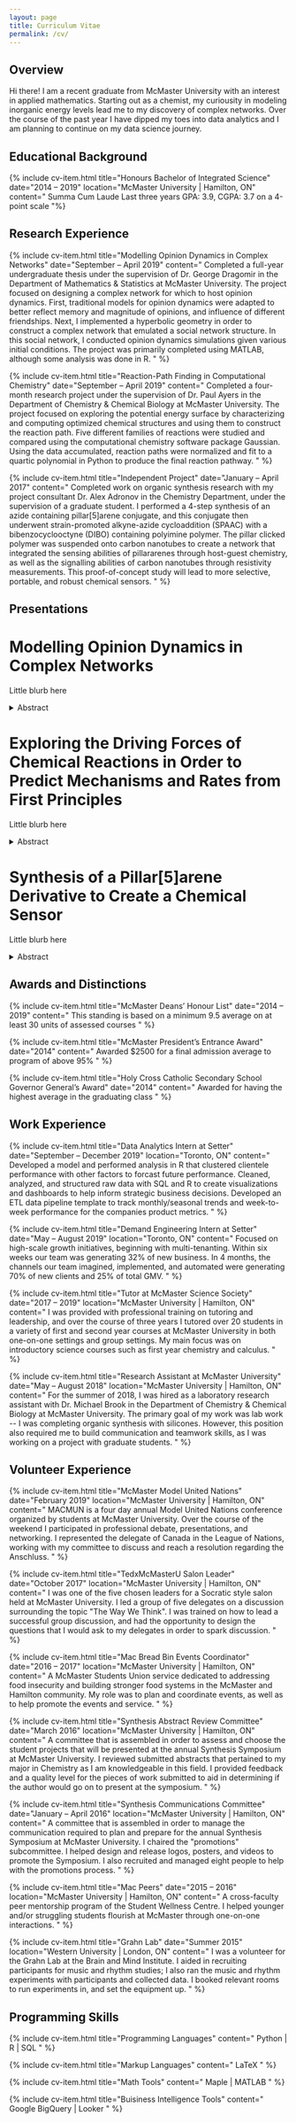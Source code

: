 ```yaml
---
layout: page
title: Curriculum Vitae
permalink: /cv/
---
```

## Overview
Hi there! I am a recent graduate from McMaster University with an interest in applied mathematics. Starting out as a chemist, my curiousity in modeling inorganic energy levels lead me to my discovery of complex networks. Over the course of the past year I have dipped my toes into data analytics and I am planning to continue on my data science journey.


## Educational Background
{% include cv-item.html
   title="Honours Bachelor of Integrated Science"
   date="2014 – 2019"
   location="McMaster University | Hamilton, ON"
   content="
   Summa Cum Laude
   Last three years GPA: 3.9, CGPA: 3.7 on a 4-point scale
"%}

## Research Experience
{% include cv-item.html
    title="Modelling Opinion Dynamics in Complex Networks"
    date="September – April 2019"
    content="
Completed a full-year undergraduate thesis under the supervision of Dr. George Dragomir in the Department of Mathematics $\&$ Statistics at McMaster University. The project focused on designing a complex network for which to host opinion dynamics. First, traditional models for opinion dynamics were adapted to better reflect memory and magnitude of opinions, and influence of different friendships. Next, I implemented a hyperbolic geometry in order to construct a complex network that emulated a social network structure. In this social network, I conducted opinion dynamics simulations given various initial conditions. The project was primarily completed using MATLAB, although some analysis was done in R.
" %}

{% include cv-item.html
    title="Reaction-Path Finding in Computational Chemistry"
    date="September – April 2019"
    content="
Completed a four-month research project under the supervision of Dr. Paul Ayers in the Department of Chemistry $\&$ Chemical Biology at McMaster University. The project focused on exploring the potential energy surface by characterizing and computing optimized chemical structures and using them to construct the reaction path. Five different families of reactions were studied and compared using the computational chemistry software package Gaussian. Using the data accumulated, reaction paths were normalized and fit to a quartic polynomial in Python to produce the final reaction pathway.
" %}

{% include cv-item.html
    title="Independent Project"
    date="January – April 2017"
    content="
Completed work on organic synthesis research with my project consultant Dr. Alex Adronov in the Chemistry Department, under the supervision of a graduate student. I performed a 4-step synthesis of an azide containing pillar[5]arene conjugate, and this conjugate then underwent strain-promoted alkyne-azide cycloaddition (SPAAC) with a bibenzocyclooctyne (DIBO) containing polyimine polymer. The pillar clicked polymer was suspended onto carbon nanotubes to create a network that integrated the sensing abilities of pillararenes through host-guest chemistry, as well as the signalling abilities of carbon nanotubes through resistivity measurements. This proof-of-concept study will lead to more selective, portable, and robust chemical sensors.
" %}

## Presentations

# Modelling Opinion Dynamics in Complex Networks
Little blurb here
<details>
  <summary>Abstract</summary>
   
   Opinion dynamics is the study of how groups of people in a society interact with one another and influence each other's opinions regarding some matter at hand. Applications of such models include marketing strategies and projecting political decisions. The classical approach to modelling these systems is using an agent-based system derived from statistical mechanics and updating opinions over repeated iterations. The current popular models for opinion dynamics are discrete in nature such that they only consider two possible opinions for each agent, and agents influence each other if they are close enough in proximity. However, continuous opinions are necessary to attribute to individuals a memory of past opinions. Incorporating these continuous aspects results in the continuous opinion discrete analysis function for updating opinions used in this thesis. Modelling a binary society is of great value because most important decisions come down to two choices -- whether it be the political party to lead, or the acceptance or dismissal of a consumer product. The traditional location based opinion models, however, are not an accurate representation of modern-day communication styles. With social media, our friends do not have to be our geographical neighbours. The result is a complex network of individuals and their influential relationships in a space where similarity among nodes is encoded as a hyperbolic distance measure. Throughout this thesis a novel tool is created for marrying the well-defined mathematical theory behind social network structure with classical opinion dynamics. This tool is proven to accurately retain the topological properties of social networks that give rise to their structure. Such a tool is very promising in understanding and forecasting how opinions formulate and change over time within a social network.
</details>

# Exploring the Driving Forces of Chemical Reactions in Order to Predict Mechanisms and Rates from First Principles
Little blurb here
<details>
  <summary>Abstract</summary>
   
  For a long time, chemists have predicted the interactions between molecules based on their similarity to other, well understood structures. Being able to identify a suitable synthetic pathway based on chemical properties and interactions takes a certain level of expertise and years of experience. It is now possible to assist chemists in this process using models and machine learning techniques. This entails constructing a training set of molecules and reaction paths with information about bond order, electron affinity, ionization energy, and more for each individual pathway so that correlations are possible. This project explores the driving forces for chemical reactions, with emphasis on how electrons rearrange during the process of reaction. Focus is put on aromatic substitution reactions, trying to gain detailed insights into the Hammett parameters, and to model the reactions associated thereto. Throughout this project an exisiting transition state optimization algorithm is utilized which uses redundant internal coordinates to accurately predict the optimized transition structure. This method identifies key chemical coordinates between the reactants and product in order to make a prediction, such as those associated with bond-breaking and bond-forming during the reaction. This optimized transition structure is used in Gaussian 09 to compute IRCs of the entire reaction pathway, and then manipulated in python to gain more information about various geometries along the way. Longterm applications include being able to predict reaction mechanisms and rates from first principles without a detailed modelling of the entire reaction path.
</details>

# Synthesis of a Pillar[5]arene Derivative to Create a Chemical Sensor 
Little blurb here
<details>
  <summary>Abstract</summary>
   
   From disease diagnostics to roadside measurement of impairment, there is a need for portable, affordable, and robust chemical sensors. The conducting nature of single-walled carbon nanotubes (SWNTs) has recently gained much attention for applications in sensors. Any signal generated from the chemical sensor can be recorded between two gold electrodes. The use of “click chemistry” allows us to produce receptor-functionalized SWNTs that can be made selective. This is achieved through strain-promoted alkyne-azide cycloaddition (SPAAC) of a pillar[5]arene derivative. Conjugated polymers interact strongly with SWNTs, allowing us to readily install chemiresistive sensors that respond to binding events with electron deficient guest molecules such as 1,6-dicyanohexane via host-guest chemistry with the pillar[5]arene. The pillar[5]arene is synthesized through a condensation reaction of 1,4-diethoxybenzene with paraformaldehyde, catalyzed by the Lewis acid boron trifluoride diethyl etherate. This is followed by removal of a single ethyl group using boron tribromide, liberating a hydroxyl-functionalized pillar[5]arene. This structure is then alkylated with 1,6-dibromohexane, and the remaining terminal bromide is substituted with sodium azide. This azide containing pillararene derivative will then be introduced to a dibenzocyclooctyne (DIBO)-containing polyinime to click together via SPAAC. This polyimine undergoes efficient assembly onto the surface of SWNTs through supramolecular interactions, creating a connection between the pillararene derivative and the carbon nanotubes. If the binding affinity of the host-guest chemistry is not degraded by structural modifications to the pillar[5]arene, proof-of-concept studies will be undertaken to show that interactions of SWNT-bound pillar[5]arenes with 1,6-dicyanohexane will lead to changes in thin-film conductivity of this material.
</details>

## Awards and Distinctions

{% include cv-item.html
    title="McMaster Deans’ Honour List"
    date="2014 – 2019"
    content="
This standing is based on a minimum 9.5 average on at least 30 units of assessed courses
" %}

{% include cv-item.html
    title="McMaster President’s Entrance Award"
    date="2014"
    content="
Awarded $2500 for a final admission average to program of above 95%
" %}

{% include cv-item.html
    title="Holy Cross Catholic Secondary School Governor General’s Award"
    date="2014"
    content="
Awarded for having the highest average in the graduating class
" %}

## Work Experience
{% include cv-item.html
    title="Data Analytics Intern at Setter"
    date="September – December 2019"
    location="Toronto, ON"
    content="
Developed a model and performed analysis in R that clustered clientele performance with other factors to forcast future performance. Cleaned, analyzed, and structured raw data with SQL and R to create visualizations and dashboards to help inform strategic business decisions. Developed an ETL data pipeline template to track monthly/seasonal trends and week-to-week performance for the companies product metrics.
" %}

{% include cv-item.html
    title="Demand Engineering Intern at Setter"
    date="May – August 2019"
    location="Toronto, ON"
    content="
Focused on high-scale growth initiatives, beginning with multi-tenanting. Within six weeks our team was generating 32% of new business. In 4 months, the channels our team imagined, implemented, and automated were generating 70% of new clients and 25% of total GMV.
" %}

{% include cv-item.html
    title="Tutor at McMaster Science Society"
    date="2017 – 2019"
    location="McMaster University | Hamilton, ON"
    content="
I was provided with professional training on tutoring and leadership, and over the course of three years I tutored over 20 students in a variety of first and second year courses at McMaster University in both one-on-one settings and group settings. My main focus was on introductory science courses such as first year chemistry and calculus.
" %}

{% include cv-item.html
    title="Research Assistant at McMaster University"
    date="May – August 2018"
    location="McMaster University | Hamilton, ON"
    content="
For the summer of 2018, I was hired as a laboratory research assistant with Dr. Michael Brook in the Department of Chemistry & Chemical Biology at McMaster University. The primary goal of my work was lab work -- I was completing organic synthesis with silicones. However, this position also required me to build communication and teamwork skills, as I was working on a project with graduate students.
" %}

## Volunteer Experience
{% include cv-item.html
    title="McMaster Model United Nations"
    date="February 2019"
    location="McMaster University | Hamilton, ON"
    content="
MACMUN is a four day annual Model United Nations conference organized by students at McMaster University. Over the course of the weekend I participated in professional debate, presentations, and networking. I represented the delegate of Canada in the League of Nations, working with my committee to discuss and reach a resolution regarding the Anschluss.
" %}

{% include cv-item.html
    title="TedxMcMasterU Salon Leader"
    date="October 2017"
    location="McMaster University | Hamilton, ON"
    content="
I was one of the five chosen leaders for a Socratic style salon held at McMaster University. I led a group of five delegates on a discussion surrounding the topic "The Way We Think". I was trained on how to lead a successful group discussion, and had the opportunity to design the questions that I would ask to my delegates in order to spark discussion.
" %}

{% include cv-item.html
    title="Mac Bread Bin Events Coordinator"
    date="2016 – 2017"
    location="McMaster University | Hamilton, ON"
    content="
A McMaster Students Union service dedicated to addressing food insecurity and building stronger food systems in the McMaster and Hamilton community. My role was to plan and coordinate events, as well as to help promote the events and service.
" %}

{% include cv-item.html
    title="Synthesis Abstract Review Committee"
    date="March 2016"
    location="McMaster University | Hamilton, ON"
    content="
A committee that is assembled in order to assess and choose the student projects that will be presented at the annual Synthesis Symposium at McMaster University. I reviewed submitted abstracts that pertained to my major in Chemistry as I am knowledgeable in this field. I provided feedback and a quality level for the pieces of work submitted to aid in determining if the author would go on to present at the symposium.
" %}

{% include cv-item.html
    title="Synthesis Communications Committee"
    date="January – April 2016"
    location="McMaster University | Hamilton, ON"
    content="
A committee that is assembled in order to manage the communication required to plan and prepare for the annual Synthesis Symposium at McMaster University. I chaired the "promotions" subcommittee. I helped design and release logos, posters, and videos to promote the Symposium. I also recruited and managed eight people to help with the promotions process.
" %}

{% include cv-item.html
    title="Mac Peers"
    date="2015 – 2016"
    location="McMaster University | Hamilton, ON"
    content="
A cross-faculty peer mentorship program of the Student Wellness Centre. I helped younger and/or struggling students flourish at McMaster through one-on-one interactions.
" %}

{% include cv-item.html
    title="Grahn Lab"
    date="Summer 2015"
    location="Western University | London, ON"
    content="
I was a volunteer for the Grahn Lab at the Brain and Mind Institute. I aided in recruiting participants for music and rhythm studies; I also ran the music and rhythm experiments with participants and collected data. I booked relevant rooms to run experiments in, and set the equipment up.
" %}

## Programming Skills
{% include cv-item.html
    title="Programming Languages"
    content="
Python | R | SQL
" %}

{% include cv-item.html
    title="Markup Languages"
    content="
LaTeX
" %}

{% include cv-item.html
    title="Math Tools"
    content="
    Maple | MATLAB
" %}

{% include cv-item.html
    title="Buisiness Intelligence Tools"
    content="
Google BigQuery | Looker
" %}

